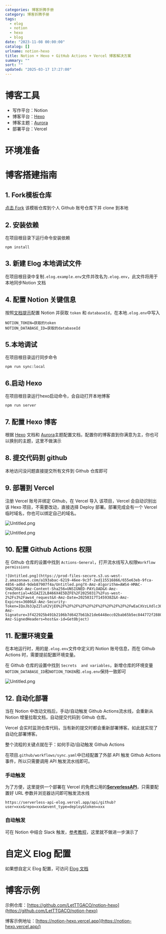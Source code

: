 ```yaml
---
categories: 博客折腾手册
category: 博客折腾手册
tags:
  - elog
  - notion
  - hexo
  - blog
date: "2023-11-08 00:00:00"
catalog: []
urlname: notion-hexo
title: Notion + Hexo + GitHub Actions + Vercel 博客解决方案
summary: ""
sort: ""
updated: "2025-03-17 17:27:00"
---
```


# 博客工具

- 写作平台：Notion
- 博客平台：[Hexo](https://hexo.io/)
- 博客主题：[Aurora](https://aurora.tridiamond.tech/cn/)
- 部署平台：Vercel

# 环境准备

# 博客搭建指南

## 1. Fork模板仓库

[点击 Fork](https://github.com/elog-x/notion-hexo/fork) 该模板仓库到个人 Github 账号仓库下并 clone 到本地

## 2. 安装依赖

在项目根目录下运行命令安装依赖

```shell
npm install
```

## 3. 新建 Elog 本地调试文件

在项目根目录中复制`.elog.example.env`文件并改名为`.elog.env`，此文件将用于本地同步Notion 文档

## 4. 配置 Notion 关键信息

按照[文档提示](https://elog.1874.cool/notion/gvnxobqogetukays#notion)配置 Notion 并获取 `token` 和 `databaseId`，在本地`.elog.env`中写入

```plain text
NOTION_TOKEN=获取的token
NOTION_DATABASE_ID=获取的databaseId
```

## 5.本地调试

在项目根目录运行同步命令

```shell
npm run sync:local
```

## 6.启动 Hexo

在项目根目录运行hexo启动命令，会自动打开本地博客

```shell
npm run server
```

## 7. 配置 Hexo 博客

根据 [Hexo](https://hexo.io/) 文档和 [Aurora](https://aurora.tridiamond.tech/cn/)主题配置文档，配置你的博客直到你满意为主，你也可以换别的主题，这里不做演示

## 8. 提交代码到 github

本地访问没问题直接提交所有文件到 Github 仓库即可

## 9. 部署到 Vercel

注册 Vercel 账号并绑定 Github，在 Vercel 导入 该项目，Vercel 会自动识别出该 Hexo 项目，不需要改动，直接选择 Deploy 部署。部署完成会有一个 Vercel 临时域名，你也可以绑定自己的域名。

![Untitled.png](https://prod-files-secure.s3.us-west-2.amazonaws.com/a193abac-6219-46ee-9c3f-2ed115516866/4467a32f-6a3d-4c4b-ab8c-ca3e42860df8/Untitled.png?X-Amz-Algorithm=AWS4-HMAC-SHA256&X-Amz-Content-Sha256=UNSIGNED-PAYLOAD&X-Amz-Credential=ASIAZI2LB466U4OS7EAU%2F20250317%2Fus-west-2%2Fs3%2Faws4_request&X-Amz-Date=20250317T145937Z&X-Amz-Expires=3600&X-Amz-Security-Token=IQoJb3JpZ2luX2VjEO%2F%2F%2F%2F%2F%2F%2F%2F%2F%2F%2FwEaCXVzLXdlc3QtMiJHMEUCIQDa51AJCC45qUzHTN0InnoQ3wH0IVYWYC7MnWnsadzmXgIgauqVn3U3dGmniWqmFb%2BbPj8xy5U9Y%2Fet3AwXD%2BxYGsIq%2FwMISBAAGgw2Mzc0MjMxODM4MDUiDDDUZ0UJ7TPnoKm8YircA60AAnVm%2Be9J9zUGAbtyPA%2FJDkNyabu58%2FnqmAydUKOVpS72wYSEqB48k9zVJ%2BdN62h5xxNQpWpYXhZq5qJujzsOIUdvnRJCAN%2BFLvwDEDHJ2R%2FFRmYxVrHytXuDT2IqTyROvOo7HfaogOroKVmhZAzk5Gq%2BRFB1vsjDFBIG76lW7LfSvZbrqJD%2FNVyfEWtGAhwqbAKfy%2Br%2FO4%2FfnZMGeTRcVbgRGDKj%2B1AzvVpbmGFDud7zOkXuNao%2F82wU3Ip5l7WNRDu9F7%2BHNqYkOSZbg%2B%2BWqBUIsAfXsE7M0b%2B4lgshOkKvIPa4BBqKGsINS246AoLDp4uNS%2BCwGg%2FYjAVhwqc5WlZKM0tOnCsh5eXm1lE3IV5OxzeeUTjzUk0HZlWfqHvz0mHmmnKgJlKwqIowWRHl2ESRkSnYfEhi7uso0ZCThsFmEaRCOvVfaOEwO9Lz0FjZhkm45tjifc%2BvPpxObtpVoy6KfVfrAUurxAoDCyGVs9R%2BQisViMwPFNZwNzJ5ev4rDIZomHCJwnz21fwwvWygHKdPI96U1P7pqyLS%2FiPEJLgA6hFiwFV0foZrtZxPefx4au1hVMunsV6F97if77TIlLgruqNkC0eWdzd5cIDiBJt4TFNNxVh%2F3c3GMK3p4L4GOqUBdWxqalyUS7ZU5S6ymwRu5WM6eSq90%2BibpqLyc%2F4cjchxNPZbUaHXhjv13lsDVA1m1jv3cw8aFDi4zIVSLM79wIH973Cp7CSvZ4mzzDHTWlZysruA64m1HdS2tnUGWXCPe%2FAMsWRBl7Jyl4fm0lv7iJ%2FxqkAwz7b3FqzfWYQG2ZSFYWx9a9XQC%2Fnd2I9auDIo%2FWMtiFDbJ7%2B2HxZ42of4oKpJlPcV&X-Amz-Signature=03a40cf405a9d5d6dbcd47d754dd5a7880ca08cd8935b41fc0be14ce72dfdd5b&X-Amz-SignedHeaders=host&x-id=GetObject)

![Untitled.png](https://prod-files-secure.s3.us-west-2.amazonaws.com/a193abac-6219-46ee-9c3f-2ed115516866/3daedef9-b516-40e6-8c80-80bff543d62c/Untitled.png?X-Amz-Algorithm=AWS4-HMAC-SHA256&X-Amz-Content-Sha256=UNSIGNED-PAYLOAD&X-Amz-Credential=ASIAZI2LB466U4OS7EAU%2F20250317%2Fus-west-2%2Fs3%2Faws4_request&X-Amz-Date=20250317T145937Z&X-Amz-Expires=3600&X-Amz-Security-Token=IQoJb3JpZ2luX2VjEO%2F%2F%2F%2F%2F%2F%2F%2F%2F%2F%2FwEaCXVzLXdlc3QtMiJHMEUCIQDa51AJCC45qUzHTN0InnoQ3wH0IVYWYC7MnWnsadzmXgIgauqVn3U3dGmniWqmFb%2BbPj8xy5U9Y%2Fet3AwXD%2BxYGsIq%2FwMISBAAGgw2Mzc0MjMxODM4MDUiDDDUZ0UJ7TPnoKm8YircA60AAnVm%2Be9J9zUGAbtyPA%2FJDkNyabu58%2FnqmAydUKOVpS72wYSEqB48k9zVJ%2BdN62h5xxNQpWpYXhZq5qJujzsOIUdvnRJCAN%2BFLvwDEDHJ2R%2FFRmYxVrHytXuDT2IqTyROvOo7HfaogOroKVmhZAzk5Gq%2BRFB1vsjDFBIG76lW7LfSvZbrqJD%2FNVyfEWtGAhwqbAKfy%2Br%2FO4%2FfnZMGeTRcVbgRGDKj%2B1AzvVpbmGFDud7zOkXuNao%2F82wU3Ip5l7WNRDu9F7%2BHNqYkOSZbg%2B%2BWqBUIsAfXsE7M0b%2B4lgshOkKvIPa4BBqKGsINS246AoLDp4uNS%2BCwGg%2FYjAVhwqc5WlZKM0tOnCsh5eXm1lE3IV5OxzeeUTjzUk0HZlWfqHvz0mHmmnKgJlKwqIowWRHl2ESRkSnYfEhi7uso0ZCThsFmEaRCOvVfaOEwO9Lz0FjZhkm45tjifc%2BvPpxObtpVoy6KfVfrAUurxAoDCyGVs9R%2BQisViMwPFNZwNzJ5ev4rDIZomHCJwnz21fwwvWygHKdPI96U1P7pqyLS%2FiPEJLgA6hFiwFV0foZrtZxPefx4au1hVMunsV6F97if77TIlLgruqNkC0eWdzd5cIDiBJt4TFNNxVh%2F3c3GMK3p4L4GOqUBdWxqalyUS7ZU5S6ymwRu5WM6eSq90%2BibpqLyc%2F4cjchxNPZbUaHXhjv13lsDVA1m1jv3cw8aFDi4zIVSLM79wIH973Cp7CSvZ4mzzDHTWlZysruA64m1HdS2tnUGWXCPe%2FAMsWRBl7Jyl4fm0lv7iJ%2FxqkAwz7b3FqzfWYQG2ZSFYWx9a9XQC%2Fnd2I9auDIo%2FWMtiFDbJ7%2B2HxZ42of4oKpJlPcV&X-Amz-Signature=7308126f6ff99197472a7ba6841d92c224bc7fdd37a6e0169f68c16a443c8383&X-Amz-SignedHeaders=host&x-id=GetObject)

## 10. 配置 Github Actions 权限

在 Github 仓库的设置中找到 `Actions-General`，打开流水线写入权限`Workflow permissions`

    ![Untitled.png](https://prod-files-secure.s3.us-west-2.amazonaws.com/a193abac-6219-46ee-9c3f-2ed115516866/655e63eb-9fca-4856-ad6d-9deb87907f4a/Untitled.png?X-Amz-Algorithm=AWS4-HMAC-SHA256&X-Amz-Content-Sha256=UNSIGNED-PAYLOAD&X-Amz-Credential=ASIAZI2LB466X4E5DZFE%2F20250317%2Fus-west-2%2Fs3%2Faws4_request&X-Amz-Date=20250317T145938Z&X-Amz-Expires=3600&X-Amz-Security-Token=IQoJb3JpZ2luX2VjEO%2F%2F%2F%2F%2F%2F%2F%2F%2F%2F%2FwEaCXVzLXdlc3QtMiJHMEUCIAJ5u%2F0pbC%2ByR7hKObQN74K77ziwZfKvYTNO55HHu1%2FmAiEArgX0agwlL%2BsbH7mvtoLhvv%2FhEvw5bFosw7zlxxC7c0cq%2FwMISBAAGgw2Mzc0MjMxODM4MDUiDGyBguic7yVZLSCgACrcA%2FDPNpmGq7rs2JpyRRXvZK%2BR63p3KF7o25CEF5Za4PXs36ZBrNKenA8Cqla7rTZr6EgOnvyJsCi4cmwq34x%2B32WlJjq2jPNjl61YBfHycWWAgnjQ3QCX7%2FPaZYKCCZBOUVcpzFet086dZOMseZbo3nomOLJe7CqaO4Xaw2BHtp6DNLN7%2BmZDMSqbqfrrD9tNA4mkGGHDsnm2ayk7lpcG9%2F1P5DqBr86Q2IM0Wk647RkU6EMGhyzjWECxGppZqBJVCj0c7BXBmnicoReGodR5uaQGXLG%2BL5fkC%2B5kYv9QcUeS3O781LiE1ksakLYkNP1uI2rZlvdKLNhmSbm7p7TaBeWYzZMEsf8UnhzxGwVFKmA%2B3qGBvW6lN8xUjmYqy99l4ce4RYRbaKowuW35e%2BuQC6nTJ%2FwzR%2FuhBAzFX%2BOoMyPzLVQxSPhkHo5Qs8xVdB0Am6ASRk%2FzzpB1TPRRGlioLBAAIhkO5bbKffTFpGGJrIFkA7w%2FopJet2hVARM8CXlJQN%2BP%2FJT3N6qmFOQ2yjGQrsvXegpC2FXVYKtVzUSVsNHfwBWzYNDPuIl61JpHigX5tO6TC0VAgS3434EqkUcjdZ8I0Z8Lc4M3VhB51nnaPIoIT99s%2B%2FwPJ8YeaSFRMMnp4L4GOqUBZVkJb6LGhcuNwJBAPI2oiKyv0T5PZQhenzn%2B1zQCKBJiYWGks%2FVW1mSoq3IeCUw5LrtIy%2BlUmNT7lEVw7cmkOpk%2BtgauTaESOQQKKhqBWFKHFXYld2HS4AIPIUzSeJKHhg%2B%2BMIMemYFL5YncJmPlRN3qiAgGqIUxfxdy3od8V7Ong%2F90%2BQZEnJ%2BNX2NK1OQA3RQT5NOlmlyojVJGt07hh59O%2B8Qx&X-Amz-Signature=3f422925b491b2106b7d6427b61b21de6448ecc02bab65b5ec844772f2880e57&X-Amz-SignedHeaders=host&x-id=GetObject)

## 11. 配置环境变量

在本地运行时，用的是`.elog.env`文件中定义的 Notion 账号信息，而在 Github Actions 时，需要提前配置环境变量。

在 Github 仓库的设置中找到 `Secrets  and variables`，新增仓库的环境变量`NOTION_DATABASE_ID`和`NOTION_TOKEN`和`.elog.env`保持一致即可

![Untitled.png](https://prod-files-secure.s3.us-west-2.amazonaws.com/a193abac-6219-46ee-9c3f-2ed115516866/00308cea-f5bb-4345-bc1d-7fce622ee54a/Untitled.png?X-Amz-Algorithm=AWS4-HMAC-SHA256&X-Amz-Content-Sha256=UNSIGNED-PAYLOAD&X-Amz-Credential=ASIAZI2LB466U4OS7EAU%2F20250317%2Fus-west-2%2Fs3%2Faws4_request&X-Amz-Date=20250317T145937Z&X-Amz-Expires=3600&X-Amz-Security-Token=IQoJb3JpZ2luX2VjEO%2F%2F%2F%2F%2F%2F%2F%2F%2F%2F%2FwEaCXVzLXdlc3QtMiJHMEUCIQDa51AJCC45qUzHTN0InnoQ3wH0IVYWYC7MnWnsadzmXgIgauqVn3U3dGmniWqmFb%2BbPj8xy5U9Y%2Fet3AwXD%2BxYGsIq%2FwMISBAAGgw2Mzc0MjMxODM4MDUiDDDUZ0UJ7TPnoKm8YircA60AAnVm%2Be9J9zUGAbtyPA%2FJDkNyabu58%2FnqmAydUKOVpS72wYSEqB48k9zVJ%2BdN62h5xxNQpWpYXhZq5qJujzsOIUdvnRJCAN%2BFLvwDEDHJ2R%2FFRmYxVrHytXuDT2IqTyROvOo7HfaogOroKVmhZAzk5Gq%2BRFB1vsjDFBIG76lW7LfSvZbrqJD%2FNVyfEWtGAhwqbAKfy%2Br%2FO4%2FfnZMGeTRcVbgRGDKj%2B1AzvVpbmGFDud7zOkXuNao%2F82wU3Ip5l7WNRDu9F7%2BHNqYkOSZbg%2B%2BWqBUIsAfXsE7M0b%2B4lgshOkKvIPa4BBqKGsINS246AoLDp4uNS%2BCwGg%2FYjAVhwqc5WlZKM0tOnCsh5eXm1lE3IV5OxzeeUTjzUk0HZlWfqHvz0mHmmnKgJlKwqIowWRHl2ESRkSnYfEhi7uso0ZCThsFmEaRCOvVfaOEwO9Lz0FjZhkm45tjifc%2BvPpxObtpVoy6KfVfrAUurxAoDCyGVs9R%2BQisViMwPFNZwNzJ5ev4rDIZomHCJwnz21fwwvWygHKdPI96U1P7pqyLS%2FiPEJLgA6hFiwFV0foZrtZxPefx4au1hVMunsV6F97if77TIlLgruqNkC0eWdzd5cIDiBJt4TFNNxVh%2F3c3GMK3p4L4GOqUBdWxqalyUS7ZU5S6ymwRu5WM6eSq90%2BibpqLyc%2F4cjchxNPZbUaHXhjv13lsDVA1m1jv3cw8aFDi4zIVSLM79wIH973Cp7CSvZ4mzzDHTWlZysruA64m1HdS2tnUGWXCPe%2FAMsWRBl7Jyl4fm0lv7iJ%2FxqkAwz7b3FqzfWYQG2ZSFYWx9a9XQC%2Fnd2I9auDIo%2FWMtiFDbJ7%2B2HxZ42of4oKpJlPcV&X-Amz-Signature=4b12550bc0297cc3c476f476e7bad36767c9406ce9a1467cd513412573f0973f&X-Amz-SignedHeaders=host&x-id=GetObject)

## 12. 自动化部署

当在 Notion 中改动文档后，手动/自动触发 Github Actions流水线，会重新从 Notion 增量拉取文档，自动提交代码到 Github 仓库。

Vercel 会实时监测仓库代码，当有新的提交时都会重新部署博客。如此就实现了自动化部署博客。

整个流程的关键点就在于：如何手动/自动触发 Github Actions

在项目.`github/workflows/sync.yaml`中已经配置了外部 API 触发 Github Actions 事件，所以只需要调用 API 触发流水线即可。

### 手动触发

为了方便，这里提供一个部署在 Vercel 的免费公用的[**ServerlessAPI**](https://github.com/elog-x/serverless-api)，只需要配置好 URL 参数并浏览器访问即可触发流水线

```shell
https://serverless-api-elog.vercel.app/api/github?user=xxx&repo=xxx&event_type=deploy&token=xxx
```

### 自动触发

可在 Notion 中结合 Slack 触发，[参考教程](https://elog.1874.cool/notion/vy55q9xwlqlsfrvk)，这里就不做进一步演示了

# 自定义 Elog 配置

如果想自定义 Elog 配置，可访问 [Elog 文档](https://elog.1874.cool/)

# 博客示例

示例仓库：[https://github.com/LetTTGACO/notion-hexo](https://github.com/LetTTGACO/notion-hexo)

博客示例地址：[https://notion-hexo.vercel.app](https://notion-hexo.vercel.app/)
